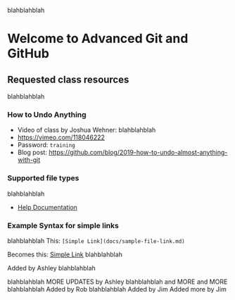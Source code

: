 blahblahblah
# Welcome to Advanced Git and GitHub

## Requested class resources

blahblahblah
### How to Undo Anything
- Video of class by Joshua Wehner: 
 blahblahblah
 - https://vimeo.com/118046222 
 - Password: `training`
- Blog post: https://github.com/blog/2019-how-to-undo-almost-anything-with-git

### Supported file types

blahblahblah
- [Help Documentation](https://help.github.com/categories/working-with-non-code-files/)

### Example Syntax for simple links

blahblahblah
This: `[Simple Link](docs/sample-file-link.md)`

Becomes this: [Simple Link](docs/sample-file-link.md)
blahblahblah

Added by Ashley
blahblahblah

blahblahblah
MORE UPDATES by Ashley 
blahblahblah
and MORE and MORE 
blahblahblah
Added by Rob
blahblahblah
Added by Jim
Added more by Jim
